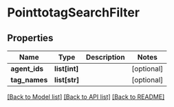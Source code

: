 # PointtotagSearchFilter

## Properties
Name | Type | Description | Notes
------------ | ------------- | ------------- | -------------
**agent_ids** | **list[int]** |  | [optional] 
**tag_names** | **list[str]** |  | [optional] 

[[Back to Model list]](../README.md#documentation-for-models) [[Back to API list]](../README.md#documentation-for-api-endpoints) [[Back to README]](../README.md)

